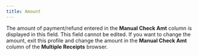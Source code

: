 ```yaml
---
title: Amount
---
```



The amount of payment/refund entered in the **Manual 
 Check Amt**  column is displayed in this field. This field cannot be edited. If you  want to change the amount, exit this profile and change the amount in  the **Manual Check Amt**  column of the **Multiple Receipts**  browser.
